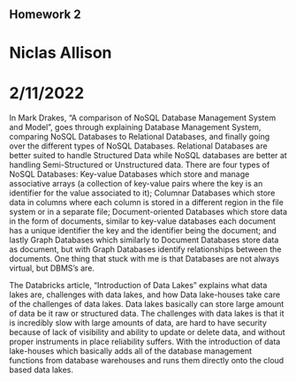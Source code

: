 ## Homework 2
# Niclas Allison
# 2/11/2022

In Mark Drakes, “A comparison of NoSQL Database Management System and Model”, goes through explaining Database Management System, comparing NoSQL Databases to Relational Databases, and finally going over the different types of NoSQL Databases. Relational Databases are better suited to handle Structured Data while NoSQL databases are better at handling Semi-Structured or Unstructured data. There are four types of NoSQL Databases: Key-value Databases which store and manage associative arrays (a collection of key-value pairs where the key is an identifier for the value associated to it); Columnar Databases which store data in columns where each column is stored in a different region in the file system or in a separate file; Document-oriented Databases which store data in the form of documents, similar to key-value databases each document has a unique identifier the key and the identifier being the document; and lastly Graph Databases which similarly to Document Databases store data as document, but with Graph Databases identify relationships between the documents. One thing that stuck with me is that Databases are not always virtual, but DBMS’s are. 

The Databricks article, “Introduction of Data Lakes” explains what data lakes are, challenges with data lakes, and how Data lake-houses take care of the challenges of data lakes. Data lakes basically can store large amount of data be it raw or structured data. The challenges with data lakes is that it is incredibly slow with large amounts of data, are hard to have security because of lack of visibility and ability to update or delete data, and without proper instruments in place reliability suffers. With the introduction of data lake-houses which basically adds all of the database management functions from database warehouses and runs them directly onto the cloud based data lakes. 
